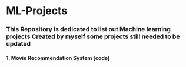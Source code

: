 # ML-Projects
### This Repository is dedicated  to  list out Machine learning  projects Created by myself some projects still needed to be updated

#### 1. Movie Recommendation System [code]
